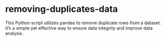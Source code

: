 # removing-duplicates-data

This Python script utilizes pandas to remove duplicate rows from a dataset. It’s a simple yet effective way to ensure data integrity and improve data analysis.

